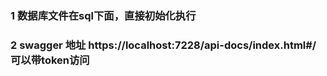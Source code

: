 ﻿
### 1 数据库文件在sql下面，直接初始化执行
### 2 swagger  地址 https://localhost:7228/api-docs/index.html#/ 可以带token访问
